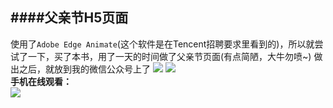 ####父亲节H5页面
----------
使用了`Adobe Edge Animate`(这个软件是在Tencent招聘要求里看到的)，所以就尝试了一下，买了本书，用了一天的时间做了父亲节页面(有点简陋，大牛勿喷~)
做出之后，就放到我的微信公众号上了
![](http://7xi72v.com1.z0.glb.clouddn.com/QQ%E5%9B%BE%E7%89%8720160304113350.png)
![](http://7xi72v.com1.z0.glb.clouddn.com/QQ%E5%9B%BE%E7%89%8720160304113329.png)  
**手机在线观看：**  
![](http://7xi72v.com1.z0.glb.clouddn.com/father-code.png)
